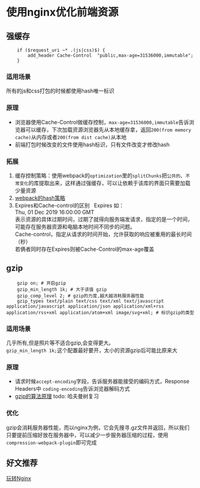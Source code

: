 # 使用nginx优化前端资源
## 强缓存
```
    if ($request_uri ~* .(js|css)$) {
        add_header Cache-Control  "public,max-age=31536000,immutable";
    }
```
### 适用场景
所有的js和css打包的时候都使用hash唯一标识
### 原理
- 浏览器使用Cache-Control做缓存控制，`max-age=31536000,immutable`告诉浏览器可以缓存，下次加载资源浏览器先从本地缓存拿，返回`200(from memory cache)`从内存或者`200(from dist cache)`从本地
- 前端打包时候改变的文件使用hash标识，只有文件改变才修改hash
### 拓展
1. 缓存控制策略：使用webpack的`optimization`里的`splitChunks`把`公共的`、`不常变化`的库提取出来，这样通过强缓存，可以让依赖于该库的界面只需要加载少量资源
2. [webpack的hash策略](https://juejin.im/post/5d7eedf0e51d4562165535ae#heading-1)
3. Expires和Cache-control的区别
  Expires 如：Thu, 01 Dec 2019 16:00:00 GMT  
  表示资源的具体过期时间，过期了就得向服务端发请求，指定的是一个时间，可能存在服务器资源和电脑本地时间不同步的问题。  
  Cache-control，指定从请求的时间开始，允许获取的响应被重用的最长时间（秒）  
  若俩者同时存在Expires则被Cache-Control的max-age覆盖


## gzip
```
    gzip on; # 开启gzip
    gzip_min_length 1k; # 大于该值 gzip
    gzip_comp_level 2; # gzip的力度,越大越消耗服务器性能
    gzip_types text/plain text/css text/xml text/javascript application/javascript application/json application/xml+rss application/rss+xml application/atom+xml image/svg+xml; # 标识gzip的类型
```

### 适用场景
几乎所有,但是照片等不适合gzip,会变得更大。  
`gzip_min_length 1k;`这个配置最好要开，太小的资源gzip后可能比原来大

### 原理
- 请求时候`accept-encoding`字段，告诉服务器能接受的编码方式，Response Headers中 `coding-encoding`告诉浏览器解码方式
- [gzip的算法原理](https://juejin.im/post/5b793126f265da43351d5125#heading-3) todo: 哈夫曼树复习

### 优化
gzip会消耗服务器性能，而以nginx为例，它会先搜寻.gz文件并返回，所以我们只要提前压缩好放在服务器中，可以减少一步服务器压缩的过程，使用`compression-webpack-plugin`即可完成

## 好文推荐
[玩转Nginx](http://blog.hszofficial.site/recommend/2019/03/20/%E7%8E%A9%E8%BD%ACNginx/)